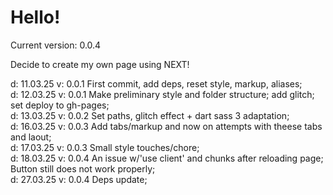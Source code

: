 <h1>Hello!</h1>

Current version: 0.0.4

Decide to create my own page using NEXT!

d: 11.03.25
v: 0.0.1
First commit, add deps, reset style, markup, aliases; <br>
d: 12.03.25 
v: 0.0.1
Make preliminary style and folder structure; add glitch; set deploy to gh-pages;<br>
d: 13.03.25 
v: 0.0.2
Set paths, glitch effect + dart sass 3 adaptation;<br>
d: 16.03.25 
v: 0.0.3
Add tabs/markup and now on attempts with theese tabs and laout;<br>
d: 17.03.25
v: 0.0.3
Small style touches/chore;<br>
d: 18.03.25
v: 0.0.4
An issue w/'use client' and chunks after reloading page;
Button still does not work properly;<br>
d: 27.03.25
v: 0.0.4
Deps update;